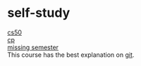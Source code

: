 # self-study
[cs50](./cs50.md)  
[cp](http://web.stanford.edu/class/cs97si/)  
[missing semester](https://missing.csail.mit.edu/)  
This course has the best explanation on [git](https://missing.csail.mit.edu/2020/version-control/).  
